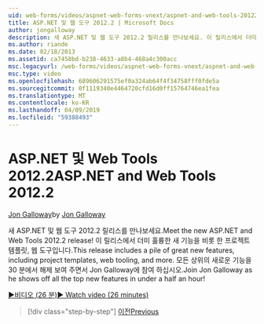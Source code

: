 ```yaml
---
uid: web-forms/videos/aspnet-web-forms-vnext/aspnet-and-web-tools-20122
title: ASP.NET 및 웹 도구 2012.2 | Microsoft Docs
author: jongalloway
description: 새 ASP.NET 및 웹 도구 2012.2 릴리스를 만나보세요. 이 릴리스에서 더미 훌륭한 새 기능을 비롯 한 프로젝트 템플릿, 웹 도구입니다. Jo...
ms.author: riande
ms.date: 02/18/2013
ms.assetid: ca7458bd-b238-4633-a8b4-468a4c300acc
msc.legacyurl: /web-forms/videos/aspnet-web-forms-vnext/aspnet-and-web-tools-20122
msc.type: video
ms.openlocfilehash: 689606291575ef0a324ab64f4f34758fff0fde5a
ms.sourcegitcommit: 0f1119340e4464720cfd16d0ff15764746ea1fea
ms.translationtype: MT
ms.contentlocale: ko-KR
ms.lasthandoff: 04/09/2019
ms.locfileid: "59388493"
---
```

# <a name="aspnet-and-web-tools-20122"></a><span data-ttu-id="6c45b-105">ASP.NET 및 Web Tools 2012.2</span><span class="sxs-lookup"><span data-stu-id="6c45b-105">ASP.NET and Web Tools 2012.2</span></span>

<span data-ttu-id="6c45b-106">[Jon Galloway](https://github.com/jongalloway)</span><span class="sxs-lookup"><span data-stu-id="6c45b-106">by [Jon Galloway](https://github.com/jongalloway)</span></span>

<span data-ttu-id="6c45b-107">새 ASP.NET 및 웹 도구 2012.2 릴리스를 만나보세요.</span><span class="sxs-lookup"><span data-stu-id="6c45b-107">Meet the new ASP.NET and Web Tools 2012.2 release!</span></span> <span data-ttu-id="6c45b-108">이 릴리스에서 더미 훌륭한 새 기능을 비롯 한 프로젝트 템플릿, 웹 도구입니다.</span><span class="sxs-lookup"><span data-stu-id="6c45b-108">This release includes a pile of great new features, including project templates, web tooling, and more.</span></span> <span data-ttu-id="6c45b-109">모든 상위의 새로운 기능을 30 분에서 해제 보여 주면서 Jon Galloway에 참여 하십시오.</span><span class="sxs-lookup"><span data-stu-id="6c45b-109">Join Jon Galloway as he shows off all the top new features in under a half an hour!</span></span>

[<span data-ttu-id="6c45b-110">&#9654;비디오 (26 분)</span><span class="sxs-lookup"><span data-stu-id="6c45b-110">&#9654; Watch video (26 minutes)</span></span>](https://channel9.msdn.com/Blogs/ASP-NET-Site-Videos/aspnet-and-web-tools-20122)

> [!div class="step-by-step"]
> [<span data-ttu-id="6c45b-111">이전</span><span class="sxs-lookup"><span data-stu-id="6c45b-111">Previous</span></span>](getting-started-with-the-next-version-of-aspnet.md)
